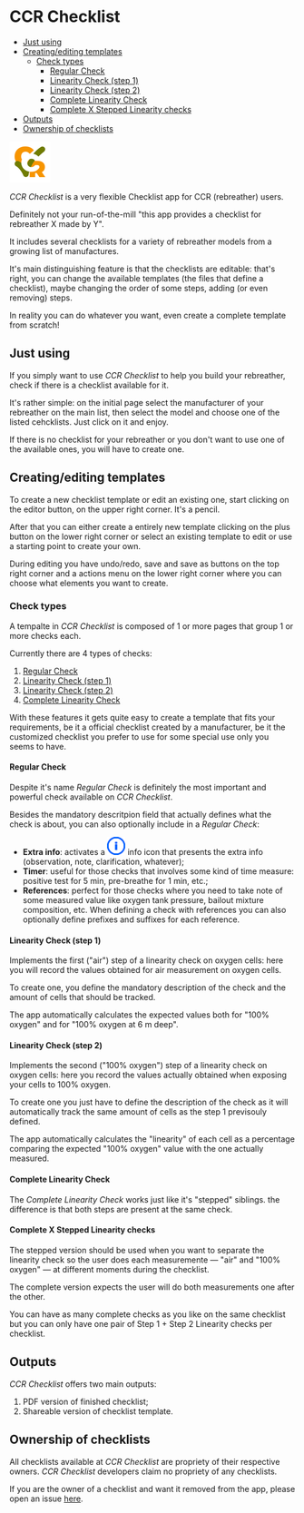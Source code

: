 # CCR Checklist

* [Just using](#just-using)
* [Creating/editing templates](#creatingediting-templates)
    * [Check types](#check-types)
        * [Regular Check](#regular-check)
        * [Linearity Check (step 1)](#linearity-check-step-1)
        * [Linearity Check (step 2)](#linearity-check-step-2)
        * [Complete Linearity Check](#complete-linearity-check)
        * [Complete X Stepped Linearity checks](#complete-x-stepped-linearity-checks)
* [Outputs](#outputs)
* [Ownership of checklists](#ownership-of-checklists)

![CCR Checklist logo](./aux/app_icon/ccrchecklist.png)

_CCR Checklist_ is a very flexible Checklist app for CCR (rebreather) users.

Definitely not your run-of-the-mill "this app provides a checklist for rebreather X made by Y".

It includes several checklists for a variety of rebreather models from a growing list of manufactures.

It's main distinguishing feature is that the checklists are editable: that's right, you can change the available templates (the files that define a checklist), maybe changing the order of some steps, adding (or even removing) steps.

In reality you can do whatever you want, even create a complete template from scratch!

## Just using

If you simply want to use _CCR Checklist_ to help you build your rebreather, check if there is a checklist available for it.

It's rather simple: on the initial page select the manufacturer of your rebreather on the main list, then select the model and choose one of the listed cehcklists. Just click on it and enjoy.

If there is no checklist for your rebreather or you don't want to use one of the available ones, you will have to create one.

## Creating/editing templates

To create a new checklist template or edit an existing one, start clicking on the editor button, on the upper right corner. It's a pencil.

After that you can either create a entirely new template clicking on the plus button on the lower right corner or select an existing template to edit or use a starting point to create your own.

During editing you have undo/redo, save and save as buttons on the top right corner and a actions menu on the lower right corner where you can choose what elements you want to create.

### Check types

A tempalte in _CCR Checklist_ is composed of 1 or more pages that group 1 or more checks each.

Currently there are 4 types of checks:

1. [Regular Check](#regular-check)
2. [Linearity Check (step 1)](#linearity-check-step-1)
3. [Linearity Check (step 2)](#linearity-check-step-2)
4. [Complete Linearity Check](#complete-linearity-check)

With these features it gets quite easy to create a template that fits your requirements, be it a official checklist created by a manufacturer, be it the customized checklist you prefer to use for some special use only you seems to have.

#### Regular Check

Despite it's name _Regular Check_ is definitely the most important and powerful check available on _CCR Checklist_.

Besides the mandatory descritpion field that actually defines what the check is about, you can also optionally include in a _Regular Check_:

* __Extra info__: activates a ![blue info icon](./aux/images/info.png) info icon that presents the extra info (observation, note, clarification, whatever);
* __Timer__: useful for those checks that involves some kind of time measure: positive test for 5 min, pre-breathe for 1 min, etc.;
* __References__: perfect for those checks where you need to take note of some measured value like oxygen tank pressure, bailout mixture composition, etc. When defining a check with references you can also optionally define prefixes and suffixes for each reference.

#### Linearity Check (step 1)

Implements the first ("air") step of a linearity check on oxygen cells: here you will record the values obtained for air measurement on oxygen cells.

To create one, you define the mandatory description of the check and the amount of cells that should be tracked.

The app automatically calculates the expected values both for "100% oxygen" and for "100% oxygen at 6 m deep".

#### Linearity Check (step 2)

Implements the second ("100% oxygen") step of a linearity check on oxygen cells: here you record the values actually obtained when exposing your cells to 100% oxygen.

To create one you just have to define the description of the check as it will automatically track the same amount of cells as the step 1 previsouly defined.

The app automatically calculates the "linearity" of each cell as a percentage comparing the expected "100% oxygen" value with the one actually measured.

#### Complete Linearity Check

The _Complete Linearity Check_ works just like it's "stepped" siblings. the difference is that both steps are present at the same check.

#### Complete X Stepped Linearity checks

The stepped version should be used when you want to separate the linearity check so the user does each measuremente &mdash; "air" and "100% oxygen" &mdash; at different moments during the checklist.

The complete version expects the user will do both measurements one after the other.

You can have as many complete checks as you like on the same checklist but you can only have one pair of Step 1 + Step 2 Linearity checks per checklist.

## Outputs

_CCR Checklist_ offers two main outputs:

1. PDF version of finished checklist;
2. Shareable version of checklist template.

## Ownership of checklists

All checklists available at _CCR Checklist_ are propriety of their respective owners. _CCR Checklist_ developers claim no propriety of any checklists.

If you are the owner of a checklist and want it removed from the app, please open an issue [here](https://github.com/rsevero/ccrchecklist/issues).
